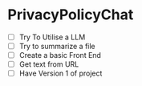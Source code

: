 # PrivacyPolicyChat

- [ ]    Try To Utilise a LLM
- [ ]    Try to summarize a file
- [ ]    Create a basic Front End
- [ ]    Get text from URL
- [ ]    Have Version 1 of project
